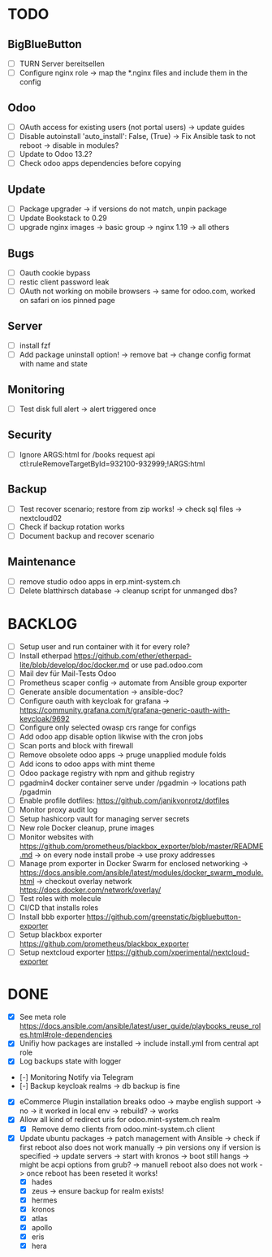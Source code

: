 # TODO

## BigBlueButton

- [ ] TURN Server bereitsellen
- [ ] Configure nginx role -> map the *.nginx files and include them in the config

## Odoo

- [ ] OAuth access for existing users (not portal users) -> update guides
- [ ] Disable autoinstall 'auto_install': False, (True) -> Fix Ansible task to not reboot -> disable in modules?
- [ ] Update to Odoo 13.2?
- [ ] Check odoo apps dependencies before copying

## Update

- [ ] Package upgrader -> if versions do not match, unpin package
- [ ] Update Bookstack to 0.29
- [ ] upgrade nginx images -> basic group -> nginx 1.19 -> all others

## Bugs

- [ ] Oauth cookie bypass
- [ ] restic client password leak
- [ ] OAuth not working on mobile browsers -> same for odoo.com, worked on safari on ios pinned page

## Server

- [ ] install fzf
- [ ] Add package uninstall option! -> remove bat -> change config format with name and state

## Monitoring

- [ ] Test disk full alert -> alert triggered once

## Security

- [ ] Ignore ARGS:html for /books request api 
        ctl:ruleRemoveTargetById=932100-932999;!ARGS:html

## Backup

- [ ] Test recover scenario; restore from zip works! -> check sql files -> nextcloud02
- [ ] Check if backup rotation works
- [ ] Document backup and recover scenario

## Maintenance

- [ ] remove studio odoo apps in erp.mint-system.ch
- [ ] Delete blatthirsch database -> cleanup script for unmanged dbs?

# BACKLOG

- [ ] Setup user and run container with it for every role?
- [ ] Install etherpad https://github.com/ether/etherpad-lite/blob/develop/doc/docker.md or use pad.odoo.com
- [ ] Mail dev für Mail-Tests Odoo
- [ ] Prometheus scaper config -> automate from Ansible group exporter
- [ ] Generate ansible documentation -> ansible-doc?
- [ ] Configure oauth with keycloak for grafana -> https://community.grafana.com/t/grafana-generic-oauth-with-keycloak/9692
- [ ] Configure only selected owasp crs range for configs
- [ ] Add odoo app disable option likwise with the cron jobs
- [ ] Scan ports and block with firewall
- [ ] Remove obsolete odoo apps -> pruge unapplied module folds
- [ ] Add icons to odoo apps with mint theme
- [ ] Odoo package registry with npm and github registry
- [ ] pgadmin4 docker container serve under /pgadmin -> locations path /pgadmin
- [ ] Enable profile dotfiles: https://github.com/janikvonrotz/dotfiles
- [ ] Monitor proxy audit log
- [ ] Setup hashicorp vault for managing server secrets
- [ ] New role Docker cleanup, prune images
- [ ] Monitor websites with https://github.com/prometheus/blackbox_exporter/blob/master/README.md -> on every node install probe -> use proxy addresses
- [ ] Manage prom exporter in Docker Swarm for enclosed networking -> https://docs.ansible.com/ansible/latest/modules/docker_swarm_module.html -> checkout overlay network https://docs.docker.com/network/overlay/
- [ ] Test roles with molecule
- [ ] CI/CD that installs roles
- [ ] Install bbb exporter https://github.com/greenstatic/bigbluebutton-exporter
- [ ] Setup blackbox exporter https://github.com/prometheus/blackbox_exporter
- [ ] Setup nextcloud exporter https://github.com/xperimental/nextcloud-exporter

# DONE

- [x] See meta role https://docs.ansible.com/ansible/latest/user_guide/playbooks_reuse_roles.html#role-dependencies
- [x] Unifiy how packages are installed -> include install.yml from central apt role
- [x] Log backups state with logger
- [-] Monitoring Notify via Telegram
- [-] Backup keycloak realms -> db backup is fine
- [x] eCommerce Plugin installation breaks odoo -> maybe english support -> no -> it worked in local env -> rebuild? -> works
- [x] Allow all kind of redirect uris for odoo.mint-system.ch realm
  - [x] Remove demo clients from odoo.mint-system.ch client
- [x] Update ubuntu packages -> patch management with Ansible -> check if first reboot also does not work manually -> pin versions ony if version is specified -> update servers -> start with kronos -> boot still hangs -> might be acpi options from grub? -> manuell reboot also does not work -> once reboot has been reseted it works!
  - [x] hades
  - [x] zeus -> ensure backup for realm exists!
  - [x] hermes
  - [x] kronos
  - [x] atlas
  - [x] apollo
  - [x] eris
  - [x] hera